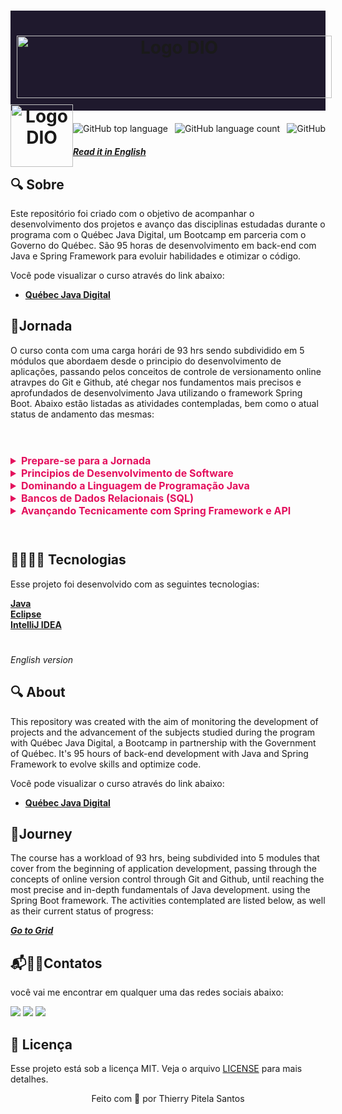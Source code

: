 <h1 align="center" style="background-color: #1F192D; height: 100px; padding: 30px 0; width: 100%">
   <img src="https://hermes.digitalinnovation.one/assets/diome/logo.png" alt="Logo DIO" height="100%" style="padding:10px;"/>
   <img src="https://hermes.digitalinnovation.one/files/assets/67e98e90-35be-41a2-96f0-943d500c27ed.png" alt="Logo DIO"  width="100px" height="100%" style="float:left"/>
</h1>

<div style="display: flex; justify-content: center; align-items: center; margin: 20px 0; justify-content: space-between; padding: 0 px;">
  <img alt="GitHub top language" src="https://img.shields.io/github/languages/top/Azanniel/nlw-return?color=blue">

  <img alt="GitHub language count" src="https://img.shields.io/github/languages/count/Azanniel/nlw-return?color=blueviolet">

  <img alt="GitHub" src="https://img.shields.io/github/license/Azanniel/nlw-return?color=magenta">
</div>

**_[Read it in English](#English)_**

## 🔍 **Sobre**
Este repositório foi criado com o objetivo de acompanhar o desenvolvimento dos projetos e avanço das disciplinas estudadas durante o programa com o Québec Java Digital, um Bootcamp em parceria com o Governo do Québec. São 95 horas de desenvolvimento em back-end com Java e Spring Framework para evoluir habilidades e otimizar o código. 

Você pode visualizar o curso através do link abaixo:
- **[Québec Java Digital](https://web.dio.me/track/d4a8a79e-3f08-402c-a5dd-d7cfec1b0447)**
  

## 🧭**Jornada**
O curso conta com uma carga horári de 93 hrs sendo subdividido em 5 módulos que abordaem desde o principio do desenvolvimento de aplicações, passando pelos conceitos de controle de versionamento online atravpes do Git e Github, até chegar nos fundamentos mais precisos e aprofundados de desenvolvimento Java utilizando o framework Spring Boot. Abaixo estão listadas as atividades contempladas, bem como o atual status de andamento das mesmas:

#

<br>
<div stye="display: flex; width: 100%;" id="grid">
  <details>
    <summary style="font-size:16px; font-weight: bold; color: #E4105D;">Prepare-se para a Jornada</summary>
    <table style="width:100%; border: 1px solid #FF82B0;">
      <tr>
        <td style="border-right: 1px solid #FF82B0; width:90%">Prepare-se para a Jornada</td>
        <td style="display: flex;justify-content: center;">✅</td>
      </tr>
      <tr>
        <td style="border-right: 1px solid #FF82B0; width:90%">Conheça as Oportunidades DIO</td>
        <td style="display: flex;justify-content: center">✅</td>
      </tr>
      <tr>
        <td style="border-right: 1px solid #FF82B0; width:90%">Seja protagonista neste Bootcamp</td>
        <td style="display: flex;justify-content: center">✅</td>
      </tr>
      <tr>
        <td style="border-right: 1px solid #FF82B0; width:90%">Conheça as Oportunidades DIO</td>
        <td style="display: flex;justify-content: center">✅</td>
      </tr>
      <tr>
        <td style="border-right: 1px solid #FF82B0; width:90%">Introdução ao Desenvolvimento de Software</td>
        <td style="display: flex;justify-content: center">✅</td>
      </tr>
  </table>
  </details>
  <details>
    <summary style="font-size:16px; font-weight: bold; color: #E4105D;">Principios de Desenvolvimento de Software</summary>
    <table style="width:100%; border: 1px solid #FF82B0;">
    <tr>
      <td style="width:90%; border-right: 1px solid #FF82B0;">Introdução à Programação e Pensamento Computacional</td>
      <td style=" display: flex;justify-content: center">✅</td>
    </tr>
    <tr>
      <td style="width:90%; border-right: 1px solid #FF82B0;">Introdução ao Git e Github</td>
      <td style=" display: flex;justify-content: center">✅</td>
    </tr>
    <tr>
      <td style="width:90%; border-right: 1px solid #FF82B0;">Criando seu Primeiro Repositório no GitHub Para Compartilhar Seu Progresso</td>
      <td style=" display: flex;justify-content: center">✅</td>
    </tr>
    <tr>
      <td style="width:90%; border-right: 1px solid #FF82B0;">Criando seu Primeiro Repositório no GitHub Para Compartilhar Seu Progresso</td>
      <td style=" display: flex;justify-content: center">✅</td>
    </tr>
  </table>
  </details>
  <details>
    <summary style="font-size:16px; font-weight: bold; color: #E4105D;">Dominando a Linguagem de Programação Java</summary>
    <table style="width:100%; border: 1px solid #FF82B0;">
    <tr>
      <td style="border-right: 1px solid #FF82B0; width:90%">Dominando IDEs Java</td>
      <td style="display: flex;justify-content: center">✅</td>
    </tr>
    <tr>
      <td style="border-right: 1px solid #FF82B0; width:90%">Variáveis, Tipos de Dados e Operadores Matemáticos em Java</td>
      <td style="display: flex;justify-content: center">✅</td>
    </tr>
    <tr>
      <td style="border-right: 1px solid #FF82B0; width:90%">Entendendo Métodos Java</td>
      <td style="display: flex;justify-content: center">✅</td>
    </tr>
    <tr>
      <td style="border-right: 1px solid #FF82B0; width:90%">Introdução e Estruturas Condicionais com Java</td>
      <td style="display: flex;justify-content: center">✅</td>
    </tr>
    <tr>
      <td style="border-right: 1px solid #FF82B0; width:90%">Estruturas de Repetição em Java</td>
      <td style="display: flex;justify-content: center">✅</td>
    </tr>
    <tr>
      <td style="border-right: 1px solid #FF82B0; width:90%">Java e Tratamento de Exceções</td>
      <td style="display: flex;justify-content: center">✅</td>
    </tr>
    <tr>
      <td style="border-right: 1px solid #FF82B0; width:90%">Trabalhando com Collections Java</td>
      <td style="display: flex;justify-content: center">✅</td>
    </tr>
    <tr>
      <td style="border-right: 1px solid #FF82B0; width:90%">Desafios de Código Básico Java - Québec</td>
      <td style="display: flex;justify-content: center">✅</td>
    </tr>
    <tr>
      <td style="border-right: 1px solid #FF82B0; width:90%">Programação Orientada a Objetos</td>
      <td style="display: flex;justify-content: center">✅</td>
    </tr>
    <tr>
      <td style="border-right: 1px solid #FF82B0; width:90%">Debugging Java</td>
      <td style="display: flex;justify-content: center">✅</td>
    </tr>
    <tr>
      <td style="border-right: 1px solid #FF82B0; width:90%">Tratamento de Exceções Java</td>
      <td style="display: flex;justify-content: center">✅</td>
    </tr>
    <tr>
      <td style="border-right: 1px solid #FF82B0; width:90%">Testes Unitários com JUnit</td>
      <td style="display: flex;justify-content: center">✅</td>
    </tr>
    <tr>
      <td style="border-right: 1px solid #FF82B0; width:90%">Desafios de Código Intermediário Java - Québec</td>
      <td style="display: flex;justify-content: center">✅</td>
    </tr>
    <tr>
      <td style="border-right: 1px solid #FF82B0; width:90%">Criando um Banco Digital com Java e Orientação a Objetos</td>
      <td style="display: flex;justify-content: center">✅</td>
    </tr>
  </table>
  </details>
  <details>
    <summary style="font-size:16px; font-weight: bold; color: #E4105D;">Bancos de Dados Relacionais (SQL)</summary>
    <table style="width:100%; border: 1px solid #FF82B0;">
    <tr>
      <td style="border-right: 1px solid #FF82B0; width:90%">Conceitos e Melhores Práticas com Bancos de Dados PostgreSQL</td>
      <td style="display: flex;justify-content: center">✅</td>
    </tr>
  </table>
  </details>
  <details>
  <summary style="font-size:16px; font-weight: bold; color: #E4105D;">Avançando Tecnicamente com Spring Framework e API
 </summary>
  <table style="width:100%; border: 1px solid #FF82B0;">
    <tr>
      <td style="border-right: 1px solid #FF82B0; width:90%; font-size:12px;; font-size:12px">Principais Protocolos de Comunicação da Internet</td>
      <td style="display: flex;justify-content: center">✅</td>
    </tr>
    <tr>
      <td style="border-right: 1px solid #FF82B0; width:90%; font-size:12px;">Gerenciamento de Dependências e Build em Java com Maven</td>
      <td style="display: flex; justify-content: center;">✅</td>
    </tr>
    <tr>
      <td style="border-right: 1px solid #FF82B0; width:90%; font-size:12px;">Introdução ao Spring Framework</td>
      <td style="display: flex;justify-content: center">✅</td>
    </tr>
    <tr>
      <td style="border-right: 1px solid #FF82B0; width:90%; font-size:12px;">Simplificando Projetos Java com o Spring Boot</td>
      <td style="display: flex;justify-content: center">✅</td>
    </tr>
    <tr>
      <td style="border-right: 1px solid #FF82B0; width:90%; font-size:12px;">Imersão no Spring Framework com Spring Boot</td>
      <td style="display: flex;justify-content: center">✅</td>
    </tr>
    <tr>
      <td style="border-right: 1px solid #FF82B0; width:90%; font-size:12px;">Criando uma API REST Documentada com Spring Web e Swagger</td>
      <td style="display: flex;justify-content: center">✅</td>
    </tr>
    <tr>
      <td style="border-right: 1px solid #FF82B0; width:90%; font-size:12px;">Adicionando Segurança a uma API REST com Spring Security</td>
      <td style="display: flex;justify-content: center">✅</td>
    </tr>
    <tr>
      <td style="border-right: 1px solid #FF82B0; width:90%; font-size:12px;">Explorando Padrões de Projetos na Prática com Java</td>
      <td style="display: flex;justify-content: center">✅</td>
    </tr>
    <tr>
      <td style="border-right: 1px solid #FF82B0; width:90%;font-size:12px;">Realizando Deploy na Nuvem de um Conjunto de API’s Desenvolvida em Spring Boot</td>
      <td style="display: flex;justify-content: center">✅</td>
    </tr>
</table>
</details>
</div>
<br>

#


## 🧑‍💻🧑‍💻 Tecnologias

Esse projeto foi desenvolvido com as seguintes tecnologias:

**[Java](https://www.oracle.com/java/technologies/downloads/)**<br>
**[Eclipse](https://www.eclipse.org/downloads/)**<br>
**[IntelliJ IDEA](https://www.jetbrains.com/idea/download/#section=windows)**<br>
<!-- - [Java](https://reactjs.org)
- [SpringBoot](https://tailwindcss.com)
- [Vite](https://vitejs.dev)
- [TypeScript](https://www.typescriptlang.org)
- [Express](https://expressjs.com/pt-br)
- [Prisma](https://www.prisma.io)
- [Jest](https://jestjs.io)
- [React Native](https://reactnative.dev/)
- [Expo](https://expo.dev/) -->

#

<div id="English">

_English version_

## 🔍 **About**
This repository was created with the aim of monitoring the development of projects and the advancement of the subjects studied during the program with Québec Java Digital, a Bootcamp in partnership with the Government of Québec. It's 95 hours of back-end development with Java and Spring Framework to evolve skills and optimize code. 

Você pode visualizar o curso através do link abaixo:
- **[Québec Java Digital](https://web.dio.me/track/d4a8a79e-3f08-402c-a5dd-d7cfec1b0447)**
  

## 🧭**Journey**
The course has a workload of 93 hrs, being subdivided into 5 modules that cover from the beginning of application development, passing through the concepts of online version control through Git and Github, until reaching the most precise and in-depth fundamentals of Java development. using the Spring Boot framework. The activities contemplated are listed below, as well as their current status of progress:

**_[Go to Grid](#grid)_**
</div>

## 📬🧑‍💻Contatos

 você vai me encontrar em qualquer uma das redes sociais abaixo:

 <a href="https://www.instagram.com/mm_thierry" target="_blank"><img src="https://img.shields.io/badge/-Instagram-%23E4405F?style=for-the-badge&logo=instagram&logoColor=white" target="_blank"></a>
  <a href = "mailto:thierrypitela@hotmail.com"><img src="https://img.shields.io/badge/Microsoft_Outlook-0078D4?style=for-the-badge&logo=microsoft-outlook&logoColor=white" target="_blank"></a>
  <a href="https://www.linkedin.com/in/thierry-pitela-santos-970221188" target="_blank"><img src="https://img.shields.io/badge/-LinkedIn-%230077B5?style=for-the-badge&logo=linkedin&logoColor=white" target="_blank"></a> 

## 📝 Licença

Esse projeto está sob a licença MIT. Veja o arquivo [LICENSE](LICENSE.md) para mais detalhes.

<p align="center">Feito com 💜 por Thierry Pitela Santos</p>
